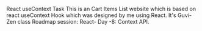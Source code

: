 React useContext Task
This is an Cart Items List website which is based on react useContext Hook which was designed by me using React. It's Guvi-Zen class Roadmap session: React- Day -8: Context API.
